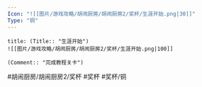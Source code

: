 ```yaml
---
Icon: "![[图片/游戏攻略/胡闹厨房/胡闹厨房2/奖杯/生涯开始.png|30]]"
Type: "铜"
---
```

```ad-common-bronze-trophy
title: (Title:: "生涯开始")
![[图片/游戏攻略/胡闹厨房/胡闹厨房2/奖杯/生涯开始.png|100]]

(Comment:: "完成教程关卡")
```

#胡闹厨房/胡闹厨房2/奖杯 #奖杯 #奖杯/铜
